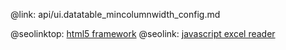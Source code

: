 @link: api/ui.datatable_mincolumnwidth_config.md

@seolinktop: [html5 framework](https://webix.com)
@seolink: [javascript excel reader](https://webix.com/widget/excel_viewer/)